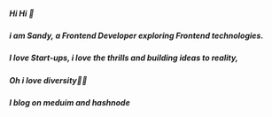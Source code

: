 

##### Hi Hi 👋
##### i am Sandy, a Frontend Developer exploring Frontend technologies.
##### I love Start-ups, i love the thrills and building ideas to reality, 
##### Oh i love diversity🤗💃
##### I blog on meduim and hashnode

